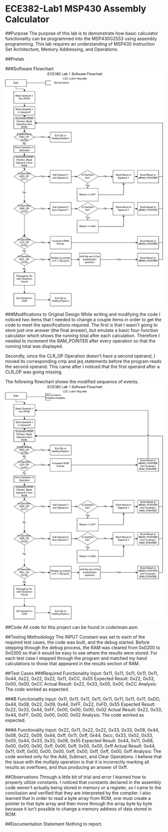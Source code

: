 ECE382-Lab1 MSP430 Assembly Calculator
======================================

##Purpose
The purpose of this lab is to demonstrate how basic calculator functionality can be programmed into the MSP430G2553 using assembly programming. This lab requires an understanding of MSP430 Instruction Set Architecture, Memory Addressing, and Operations.

##Prelab

###Software Flowchart
![alt text](https://github.com/jniquette/ECE382-Lab1/blob/master/images/software_flowchart.png "Original Software Flowchart")

###Modifications to Original Design
While writing and modifying the code I noticed two items that I needed to change a couple items in order to get the code to meet the specifications required. The first is that I wasn't going to store just one answer (the final answer), but emulate a basic four-function calculator which shows the running total after each calculation. Therefore I needed to increment the RAM_POINTER after every operation so that the running total was displayed.

Secondly, since the CLR_OP Operation doesn't have a second operand, I moved its corresponding cmp and jeq statements before the program reads the second operand. This came after I noticed that the first operand after a CLR_OP was going missing.

The following flowchart shows the modified sequence of events.
![alt text](https://github.com/jniquette/ECE382-Lab1/blob/master/images/software_flowchart2.png "Modified Software Flowchart")

##Code
All code for this project can be found in code/main.asm.

##Testing Methodology
The INPUT Constant was set to each of the required test cases, the code was built, and the debug started. Before stepping through the debug process, the RAM was cleared from 0x0200 to 0x0300 so that it would be easy to see where the results were stored. For each test case I stepped through the program and matched my hand calculations to those that appeared in the results section of RAM.

##Test Cases
###Required Functionality
Input: 0x11, 0x11, 0x11, 0x11, 0x11, 0x44, 0x22, 0x22, 0x22, 0x11, 0xCC, 0x55
Expected Result: 0x22, 0x33, 0x00, 0x00, 0xCC
Actual Result: 0x22, 0x33, 0x00, 0x00, 0xCC
Analysis: The code worked as expected.

###B Functionality
Input: 0x11, 0x11, 0x11, 0x11, 0x11, 0x11, 0x11, 0x11, 0xDD, 0x44, 0x08, 0x22, 0x09, 0x44, 0xFF, 0x22, 0xFD, 0x55
Expected Result: 0x22, 0x33, 0x44, 0xFF, 0x00, 0x00, 0x00, 0x02
Actual Result: 0x22, 0x33, 0x44, 0xFF, 0x00, 0x00, 0x00, 0x02
Analysis: The code worked as expected.

###A Functionality
Input: 0x22, 0x11, 0x22, 0x22, 0x33, 0x33, 0x08, 0x44, 0x08, 0x22, 0x09, 0x44, 0xff, 0x11, 0xff, 0x44, 0xcc, 0x33, 0x02, 0x33, 0x00, 0x44, 0x33, 0x33, 0x08, 0x55
Expected Result: 0x44, 0x11, 0x88, 0x00, 0x00, 0x00, 0xff, 0x00, 0xff, 0x00, 0x00, 0xff
Actual Result: 0x44, 0x11, 0xff, 0x00, 0x00, 0x00, 0xff, 0x00, 0xff, 0xff, 0x00, 0xff
Analysis: The code worked only for the Add, Subtract, and Clear Operations. I believe that the issue with the multiply operation is that it is incorrectly marking all results as overflows, and thus producing an answer of 0xff.

##Observations
Through a little bit of trial and error I learned how to properly utilize constants. I noticed that constants declared in the assembly code weren't actually being stored in memory or a register, so I came to the conclusion and verified that they are interpreted by the compiler. I also learned that in order to read a byte array from ROM, one must create a pointer to that byte array and then move through the array byte by byte because it isn't possible to change a memory address of data stored in ROM.

##Documentation Statement
Nothing to report.
